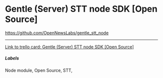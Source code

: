 # Gentle (Server) STT node SDK [Open Source]

https://github.com/OpenNewsLabs/gentle_stt_node

---

[Link to trello card: Gentle (Server) STT node SDK [Open Source]](https://trello.com/c/k9uJPfRQ)

##### Labels

Node module, Open Source, STT, 